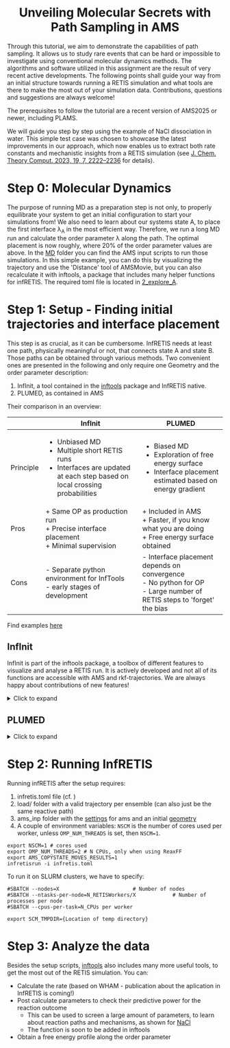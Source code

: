   <h1 align="center">
Unveiling Molecular Secrets with Path Sampling in AMS
</h1>

Through this tutorial, we aim to demonstrate the capabilities of path sampling. It allows us to study rare events that can be hard or impossible to investigate using conventional molecular dynamics methods. The algorithms and software utilized in this assignment are the result of very recent active developments. 
The following points shall guide your way from an initial structure towards running a RETIS simulation and what tools are there to make the most out of your simulation data. Contributions, questions and suggestions are always welcome!

The prerequisites to follow the tutorial are a recent version of AMS2025 or newer, including PLAMS. 

We will guide you step by step using the example of NaCl dissociation in water. This simple test case was chosen to showcase the latest improvements in our approach, which now enables us to extract both rate constants and mechanistic insights from a RETIS simulation (see [J. Chem. Theory Comput. 2023, 19, 7, 2222–2236](https://pubs.acs.org/doi/full/10.1021/acs.jctc.5c00054) for details).

# Step 0: Molecular Dynamics

The purpose of running MD as a preparation step is not only, to properly equilibrate your system to get an initial configuration to start your simulations from! We also need to learn about our systems state A, to place the first interface λ<sub>A</sub> in the most efficient way. Therefore, we run a long MD run and calculate the order parameter λ along the path. The optimal placement is now roughly, where 20% of the order parameter values are above.
In the [MD](./MD/) folder you can find the AMS input scripts to run those simulations. In this simple example, you can do this by visualizing the trajectory and use the 'Distance' tool of AMSMovie, but you can also recalculate it with inftools, a package that includes many helper functions for infRETIS. The required toml file is located in [2_explore_A](./0_MD/2_explore_A/).

# Step 1: Setup - Finding initial trajectories and interface placement

This step is as crucial, as it can be cumbersome. InfRETIS needs at least one path, physically meaningful or not, that connects state A and state B. Those paths can be obtained through various methods. Two convenient ones are presented in the following and only require one Geometry and the order parameter description:    
  1. InfInit, a tool contained in the [inftools](https://github.com/infretis/inftools) package and InfRETIS native. 
  2. PLUMED, as contained in AMS

Their comparison in an overview:

|           | InfInit                                                                                                                                                  | PLUMED                                                                                                                                       |
| --------- | -------------------------------------------------------------------------------------------------------------------------------------------------------- | -------------------------------------------------------------------------------------------------------------------------------------------- |
| Principle | <ul><li> Unbiased MD </li> <li> Multiple short RETIS runs</li> <li> Interfaces are updated at each step based on local crossing probabilities </li></ul> | <ul><li> Biased MD </li> <li> Exploration of free energy surface</li> <li> Interface placement estimated based on energy gradient </li></ul> |
| Pros      | + Same OP as production run <br> + Precise interface placement <br> + Minimal supervision                                                                | + Included in AMS <br> + Faster, if you know what you are doing <br> + Free energy surface obtained                                          |
| Cons      | - Separate python environment for InfTools <br> - early stages of development                                                                            | - Interface placement depends on convergence <br> - No python for OP <br> - Large number of RETIS steps to 'forget' the bias                 |

Find examples [here](./setup/)


## InfInit
InfInit is part of the inftools package, a toolbox of different features to visualize and analyse a RETIS run. It is actively developed and not all of its functions are accessible with AMS and rkf-trajectories. We are always happy about contributions of new features! 

<details>

  <summary>Click to expand</summary>

### (Very detailed) Installation
<details>

  <summary>Click to expand</summary>
Download and install mamba with the following commands (if you don't already have conda installed).
```bash
curl -L -O "https://github.com/conda-forge/miniforge/releases/latest/download/Miniforge3-$(uname)-$(uname -m).sh"
bash Miniforge3-$(uname)-$(uname -m).sh
```
Press enter and type yes every time when prompted. 
You should see `(base)` in the left of your terminal window after reopening if everything went successfully.

Then download and install the required python packages.

```bash
mamba create --name molmod python==3.11 MDAnalysis tqdm
```
```bash
mamba activate molmod
cd ~/opt
git clone https://github.com/infretis/infretis.git
cd infretis
python -m pip install -e .
cd ../
git clone https://github.com/infretis/inftools.git
```

#### Install PLAMS
AMS and ∞RETIS run in different python versions. We need to apply some tricks to work with both at the same time. First we need an external version of [PLAMS](https://www.scm.com/doc/Scripting/PLAMS/PLAMS.html), which is the AMS-internal python package. We install that by copying following lines to our terminal. Make sure, that the molmod environment is active.

```bash
cd ~/opt
git clone https://github.com/SCM-NV/PLAMS.git
cd PLAMS
git checkout oldparser
```
Now you probably get a `vim`-prompt. Just type `:wq` and hit `Enter`. Now you can continue with the next modifications: 
```bash
pip install py-ubjson
python -m pip uninstall plams
python -m pip install .
```
Now you have plams in your python3.11 stack. To make it work, you need to find the location of your `site-packages/scm/` folder. If you followed the instructions until here, you should be able to run the following lines:
```bash
cd ~/miniforge3/envs/molmod/lib/python3.11/site-packages/scm/ #if miniforge path is left standard
cp -r $AMSHOME/scripting/scm/input_parser/ .
```
The setup is done. You should test your install by running the following example simulation.

#### Run the test

For test purpose, a small and very fast system has been set up [here](./examples/water_dimer/). 
Run the script with the command `bash runner`.
Your folder should now contain `amsworker`- and `worker`-directories. If you want to run on slurm systems, check out [srunner](./examples/water_dimer/srunner).

</details>

### Initializing the run
#### [Prerequisites](./setup/NaCl_infinit/) 
- ams_inp-folder with the [AMS-engine settings](./setup/NaCl_infinit/ams_inp/ams.inp) and an initial [geometry](./setup/NaCl_infinit/ams_inp/initial.rkf) in rkf format
- [infinit.toml](./setup/NaCl_infinit/infinit.toml) - the InfRETIS input format. The key sections are closer explained [here](../chignolin/infretis_settings.md)
  
The key settings, we have to take care of, are defined in the [infinit]-section:

```
[infinit]
pL = 0.3 # the local crossing probability between interfaces
initial_conf = "ams_inp/initial.rkf" # absolute or relative path to the initial geometry
lamres = 0.001 # Resolution for the interface placement
nskip = 10  # Skipped paths for Crossing probability calculation
steps_per_iter = [
    100,
    200,
    500,
    1000,
    2000
] # Steps per short RETIS run
cstep = -1" # Current RETIS run -> -1, as first step is only a [0-] and [0+] path
```

With the WHAM (Weighted Histogram Analysis Method) feature, you can obtain detailed report of the convergence.
```
inft wham -data {infretis_data_x.txt} -lamres 0.001
```
 The running average of the rate should be reasonably smooth, as well as the overall crossing probability curve. For more detailed information, check out [this](../chignolin/infretis_output.md).

You can start the production run from here!
</details>

## PLUMED
<details>
  <summary>Click to expand</summary>
The exemplar input script is given [here](./setup/NaCl_metaD/).

For detailed explanation on how to use PLUMED, check out the [AMS Documentation](https://www.scm.com/doc/plams/examples/AMSPlumedMD/AMSPlumedMD.html) and the [PLUMED website](https://www.plumed.org/).

When we have a converged simulation, we can use [metadynminer](https://github.com/spiwokv/metadynminer) to plot the free energy surface and place the interfaces. A [python script](./setup/NaCl_metaD/get_energy_profile.py) for that can be found in the respective folder.

</details>

# Step 2: Running InfRETIS

Running infRETIS after the setup requires:
1. infretis.toml file (cf. )
2. load/ folder with a valid trajectory per ensemble (can also just be the same reactive path)
3. ams_inp folder with the [settings](./examples/NaCl/ams_inp/ams.inp) for ams and an initial [geometry](./examples/NaCl/ams_inp/initial.rkf)
4. A couple of environment variables: `NSCM` is the number of cores used per worker, unless `OMP_NUM_THREADS` is set, then `NSCM=1`.

```
export NSCM=1 # cores used
export OMP_NUM_THREADS=2 # N CPUs, only when using ReaxFF
export AMS_COPYSTATE_MOVES_RESULTS=1
infretisrun -i infretis.toml
```

To run it on SLURM clusters, we have to specify:

```
#SBATCH --nodes=X                        # Number of nodes
#SBATCH --ntasks-per-node=N_RETISWorkers/X            # Number of processes per node
#SBATCH --cpus-per-task=N_CPUs per worker

export SCM_TMPDIR={Location of temp directory}
```


# Step 3: Analyze the data
Besides the setup scripts, [inftools](https://github.com/infretis/inftools) also includes many more useful tools, to get the most out of the RETIS simulation.
You can:
- Calculate the rate (based on WHAM - publication about the aplication in InfRETIS is coming!)
- Post calculate parameters to check their predictive power for the reaction outcome 
  - This can be used to screen a large amount of parameters, to learn about reaction paths and mechanisms, as shown for [NaCl](https://pubs.acs.org/doi/full/10.1021/acs.jctc.5c00054)
  - The function is soon to be added in inftools
- Obtain a free energy profile along the order parameter
